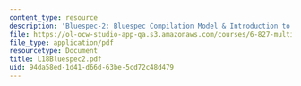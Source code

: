```yaml
---
content_type: resource
description: 'Bluespec-2: Bluespec Compilation Model & Introduction to programming'
file: https://ol-ocw-studio-app-qa.s3.amazonaws.com/courses/6-827-multithreaded-parallelism-languages-and-compilers-fall-2002/94da58ed1d41d66d63be5cd72c48d479_L18Bluespec2.pdf
file_type: application/pdf
resourcetype: Document
title: L18Bluespec2.pdf
uid: 94da58ed-1d41-d66d-63be-5cd72c48d479
---
```

